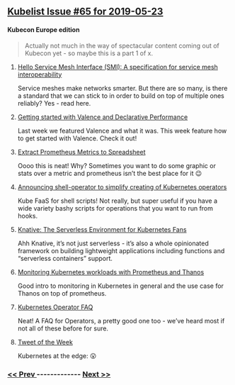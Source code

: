 ## [Kubelist Issue #65 for 2019-05-23](https://kubelist.com/issue/65)

#### Kubecon Europe edition

> Actually not much in the way of spectacular content coming out of Kubecon yet - so maybe this is a part 1 of x. 

1. [Hello Service Mesh Interface (SMI): A specification for service mesh interoperability](https://cloudblogs.microsoft.com/opensource/2019/05/21/service-mesh-interface-smi-release/)

    Service meshes make networks smarter. But there are so many, is there a standard that we can stick to in order to build on top of multiple ones reliably? Yes - read here. 
1. [Getting started with Valence and Declarative Performance](https://valence.net/post/getting-started-with-valence-declerative-performance)

    Last week we featured Valence and what it was. This week feature how to get started with Valence. Check it out!
1. [Extract Prometheus Metrics to Spreadsheet](https://medium.com/@zhimin.wen/extract-prometheus-metrics-to-spreadsheet-a22e1c549635)

    Oooo this is neat! Why? Sometimes you want to do some graphic or stats over a metric and prometheus isn’t the best place for it 😉
1. [Announcing shell-operator to simplify creating of Kubernetes operators](https://medium.com/flant-com/kubernetes-shell-operator-76c596b42f23)

    Kube FaaS for shell scripts! Not really, but super useful if you have a wide variety bashy scripts for operations that you want to run from hooks.
1. [Knative: The Serverless Environment for Kubernetes Fans](https://blog.aquasec.com/knative-serverless-for-kubernetes)

    Ahh Knative, it’s not just serverless - it’s also a whole opinionated framework on building lightweight applications including functions and “serverless containers” support. 
1. [Monitoring Kubernetes workloads with Prometheus and Thanos](https://itnext.io/monitoring-kubernetes-workloads-with-prometheus-and-thanos-4ddb394b32c)

    Good intro to monitoring in Kubernetes in general and the use case for Thanos on top of prometheus.
1. [Kubernetes Operator FAQ](https://medium.com/@cloudark/kubernetes-operator-faq-e018132c6ea2)

    Neat! A FAQ for Operators, a pretty good one too - we’ve heard most if not all of these before for sure.
1. [Tweet of the Week](https://twitter.com/nicholas_redhat/status/1129189598465277953)

    Kubernetes at the edge: 😮

### [ << Prev ](kubelist-64.md) ------------- [ Next >> ](kubelist-66.md)